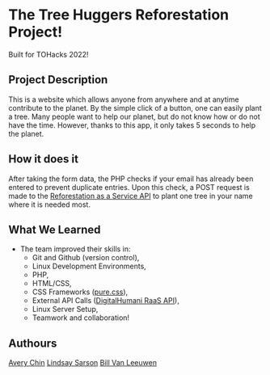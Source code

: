 # The Tree Huggers Reforestation Project!


Built for TOHacks 2022!

## Project Description
This is a website which allows anyone from anywhere and at anytime contribute to the planet. By the simple click of a button, one can easily plant a tree. Many people want to help our planet, but do not know how or do not have the time. However, thanks to this app, it only takes 5 seconds to help the planet. 

## How it does it
After taking the form data, the PHP checks if your email has already been entered to prevent duplicate entries. Upon this check, a POST request is made to the [Reforestation as a Service API](https://docs.digitalhumani.com/) to plant one tree in your name where it is needed most.

## What We Learned
- The team improved their skills in:
    - Git and Github (version control),
    - Linux Development Environments,
    - PHP,
    - HTML/CSS,
    - CSS Frameworks ([pure.css](https://purecss.io/)),
    - External API Calls ([DigitalHumani RaaS API](https://www.digitalhumani.com/raas)),
    - Linux Server Setup,
    - Teamwork and collaboration!

## Authours
[Avery Chin](https://github.com/billvanleeuwen424)
[Lindsay Sarson](https://github.com/lindsaysarson)
[Bill Van Leeuwen](https://github.com/billvanleeuwen424)